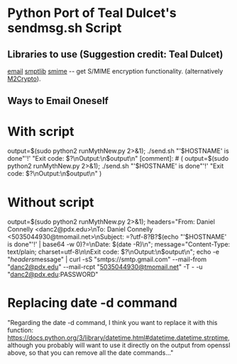 # Python Port of Teal Dulcet's sendmsg.sh Script

## Libraries to use (Suggestion credit: Teal Dulcet)
[email](https://docs.python.org/3/library/email.html)
[smptlib](https://docs.python.org/3/library/smtplib.html)
[smime](https://pypi.org/project/smime/) -- get S/MIME encryption functionality. (alternatively [M2Crypto](https://tools.ietf.org/doc/python-m2crypto/howto.smime.html)).

## Ways to Email Oneself

# With script

output=$(sudo python2 runMythNew.py 2>&1); ./send.sh "'$HOSTNAME' is done"'!' "Exit code: $?\nOutput:\n$output\n"
[comment]: # ( output=$(sudo python2 runMythNew.py 2>&1); ./send.sh "'$HOSTNAME' is done"'!' "Exit code: $?\nOutput:\n$output\n" )

# Without script 

output=$(sudo python2 runMythNew.py 2>&1); headers="From: Daniel Connelly <danc2@pdx.edu>\nTo: Daniel Connelly <5035044930@tmomail.net>\nSubject: =?utf-8?B?$(echo "'$HOSTNAME' is done"'!' | base64 -w 0)?=\nDate: $(date -R)\n"; message="Content-Type: text/plain; charset=utf-8\n\nExit code: $?\nOutput:\n$output\n"; echo -e "$headers$message" | curl -sS "smtps://smtp.gmail.com" --mail-from "danc2@pdx.edu" --mail-rcpt "5035044930@tmomail.net" -T - -u "danc2@pdx.edu:PASSWORD"



# Replacing date -d command
"Regarding the date -d command, I think you want to replace it with this function: https://docs.python.org/3/library/datetime.html#datetime.datetime.strptime, although you probably will want to use it directly on the output from openssl above, so that you can remove all the date commands..."
